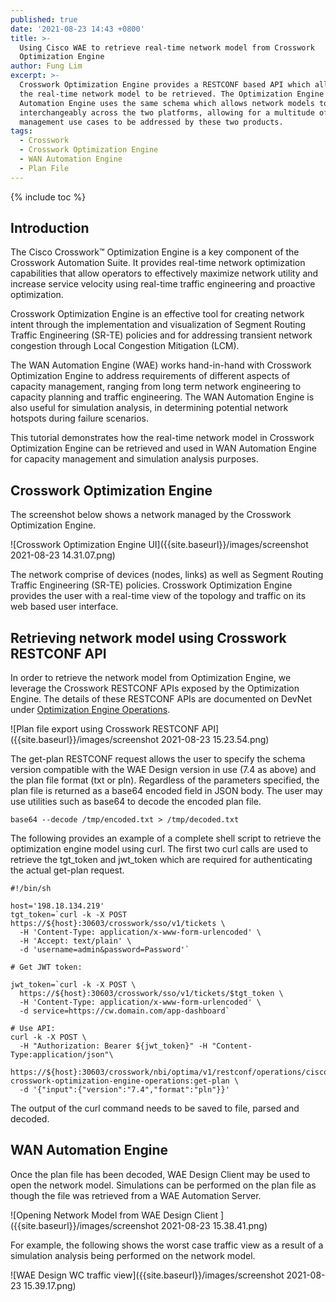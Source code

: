 ```yaml
---
published: true
date: '2021-08-23 14:43 +0800'
title: >-
  Using Cisco WAE to retrieve real-time network model from Crosswork
  Optimization Engine
author: Fung Lim
excerpt: >-
  Crosswork Optimization Engine provides a RESTCONF based API which allows for
  the real-time network model to be retrieved. The Optimization Engine and WAN
  Automation Engine uses the same schema which allows network models to be used
  interchangeably across the two platforms, allowing for a multitude of capacity
  management use cases to be addressed by these two products.
tags:
  - Crosswork
  - Crosswork Optimization Engine
  - WAN Automation Engine
  - Plan File
---
```

{% include toc %}

## Introduction

The Cisco Crosswork™ Optimization Engine is a key component of the Crosswork Automation Suite. It 
provides real-time network optimization capabilities that allow operators to effectively maximize network utility and increase service velocity using real-time traffic engineering and proactive optimization.

Crosswork Optimization Engine is an effective tool for creating network intent through the implementation and visualization of Segment Routing Traffic Engineering (SR-TE) policies and for addressing transient network congestion through Local Congestion Mitigation (LCM). 

The WAN Automation Engine (WAE) works hand-in-hand with Crosswork Optimization Engine to address  requirements of different aspects of capacity management, ranging from long term network engineering to capacity planning and traffic engineering. The WAN Automation Engine is also useful for simulation analysis, in determining potential network hotspots during failure scenarios. 

This tutorial demonstrates how the real-time network model in Crosswork Optimization Engine can be retrieved and used in WAN Automation Engine for capacity management and simulation analysis purposes.

## Crosswork Optimization Engine

The screenshot below shows a network managed by the Crosswork Optimization Engine. 

![Crosswork Optimization Engine UI]({{site.baseurl}}/images/screenshot 2021-08-23 14.31.07.png)

The network comprise of devices (nodes, links) as well as Segment Routing Traffic Engineering (SR-TE) policies. Crosswork Optimization Engine provides the user with a real-time view of the topology and traffic on its web based user interface.

## Retrieving network model using Crosswork RESTCONF API

In order to retrieve the network model from Optimization Engine, we leverage the Crosswork RESTCONF APIs exposed by the Optimization Engine. The details of these RESTCONF APIs are documented on DevNet under [Optimization Engine Operations](https://developer.cisco.com/docs/crosswork/#!crosswork-optimization-engine-apis-2-0-release-apis-optimization-engine-operations).

![Plan file export using Crosswork RESTCONF API]({{site.baseurl}}/images/screenshot 2021-08-23 15.23.54.png)


The get-plan RESTCONF request allows the user to specify the schema version compatible with the WAE Design version in use (7.4 as above) and the plan file format (txt or pln). Regardless of the parameters specified, the plan file is returned as a base64 encoded field in JSON body. The user may use utilities such as base64 to decode the encoded plan file.

```
base64 --decode /tmp/encoded.txt > /tmp/decoded.txt
```

The following provides an example of a complete shell script to retrieve the optimization engine model using curl. The first two curl calls are used to retrieve the tgt_token and jwt_token which are required for authenticating the actual get-plan request.


```
#!/bin/sh

host='198.18.134.219'
tgt_token=`curl -k -X POST https://${host}:30603/crosswork/sso/v1/tickets \
  -H 'Content-Type: application/x-www-form-urlencoded' \
  -H 'Accept: text/plain' \
  -d 'username=admin&password=Password'`

# Get JWT token:

jwt_token=`curl -k -X POST \
  https://${host}:30603/crosswork/sso/v1/tickets/$tgt_token \
  -H 'Content-Type: application/x-www-form-urlencoded' \
  -d service=https://cw.domain.com/app-dashboard`

# Use API:
curl -k -X POST \
  -H "Authorization: Bearer ${jwt_token}" -H "Content-Type:application/json"\
  https://${host}:30603/crosswork/nbi/optima/v1/restconf/operations/cisco-crosswork-optimization-engine-operations:get-plan \
  -d '{"input":{"version":"7.4","format":"pln"}}'

```

The output of the curl command needs to be saved to file, parsed and decoded.


## WAN Automation Engine

Once the plan file has been decoded, WAE Design Client may be used to open the network model. Simulations can be performed on the plan file as though the file was retrieved from a WAE Automation Server.

![Opening Network Model from WAE Design Client ]({{site.baseurl}}/images/screenshot 2021-08-23 15.38.41.png)


For example, the following shows the worst case traffic view as a result of a simulation analysis being performed on the network model.

![WAE Design WC traffic view]({{site.baseurl}}/images/screenshot 2021-08-23 15.39.17.png)


